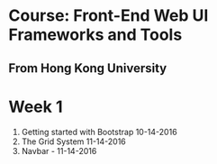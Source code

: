 # Course: Front-End Web UI Frameworks and Tools
## From Hong Kong University

# Week 1

1. Getting started with Bootstrap 10-14-2016
2. The Grid System 11-14-2016
3. Navbar - 11-14-2016

